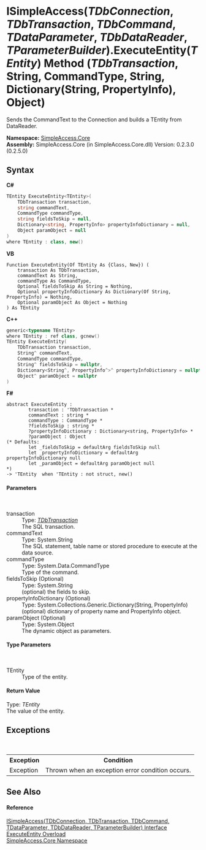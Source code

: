# ISimpleAccess(*TDbConnection*, *TDbTransaction*, *TDbCommand*, *TDataParameter*, *TDbDataReader*, *TParameterBuilder*).ExecuteEntity(*TEntity*) Method (*TDbTransaction*, String, CommandType, String, Dictionary(String, PropertyInfo), Object)
 

Sends the CommandText to the Connection and builds a TEntity from DataReader.

**Namespace:**&nbsp;<a href="N_SimpleAccess_Core">SimpleAccess.Core</a><br />**Assembly:**&nbsp;SimpleAccess.Core (in SimpleAccess.Core.dll) Version: 0.2.3.0 (0.2.5.0)

## Syntax

**C#**<br />
``` C#
TEntity ExecuteEntity<TEntity>(
	TDbTransaction transaction,
	string commandText,
	CommandType commandType,
	string fieldsToSkip = null,
	Dictionary<string, PropertyInfo> propertyInfoDictionary = null,
	Object paramObject = null
)
where TEntity : class, new()

```

**VB**<br />
``` VB
Function ExecuteEntity(Of TEntity As {Class, New}) ( 
	transaction As TDbTransaction,
	commandText As String,
	commandType As CommandType,
	Optional fieldsToSkip As String = Nothing,
	Optional propertyInfoDictionary As Dictionary(Of String, PropertyInfo) = Nothing,
	Optional paramObject As Object = Nothing
) As TEntity
```

**C++**<br />
``` C++
generic<typename TEntity>
where TEntity : ref class, gcnew()
TEntity ExecuteEntity(
	TDbTransaction transaction, 
	String^ commandText, 
	CommandType commandType, 
	String^ fieldsToSkip = nullptr, 
	Dictionary<String^, PropertyInfo^>^ propertyInfoDictionary = nullptr, 
	Object^ paramObject = nullptr
)
```

**F#**<br />
``` F#
abstract ExecuteEntity : 
        transaction : 'TDbTransaction * 
        commandText : string * 
        commandType : CommandType * 
        ?fieldsToSkip : string * 
        ?propertyInfoDictionary : Dictionary<string, PropertyInfo> * 
        ?paramObject : Object 
(* Defaults:
        let _fieldsToSkip = defaultArg fieldsToSkip null
        let _propertyInfoDictionary = defaultArg propertyInfoDictionary null
        let _paramObject = defaultArg paramObject null
*)
-> 'TEntity  when 'TEntity : not struct, new()

```


#### Parameters
&nbsp;<dl><dt>transaction</dt><dd>Type: <a href="T_SimpleAccess_Core_ISimpleAccess_6">*TDbTransaction*</a><br />The SQL transaction.</dd><dt>commandText</dt><dd>Type: System.String<br />The SQL statement, table name or stored procedure to execute at the data source.</dd><dt>commandType</dt><dd>Type: System.Data.CommandType<br />Type of the command.</dd><dt>fieldsToSkip (Optional)</dt><dd>Type: System.String<br />(optional) the fields to skip.</dd><dt>propertyInfoDictionary (Optional)</dt><dd>Type: System.Collections.Generic.Dictionary(String, PropertyInfo)<br />(optional) dictionary of property name and PropertyInfo object.</dd><dt>paramObject (Optional)</dt><dd>Type: System.Object<br />The dynamic object as parameters.</dd></dl>

#### Type Parameters
&nbsp;<dl><dt>TEntity</dt><dd>Type of the entity.</dd></dl>

#### Return Value
Type: *TEntity*<br />The value of the entity.

## Exceptions
&nbsp;<table><tr><th>Exception</th><th>Condition</th></tr><tr><td>Exception</td><td>Thrown when an exception error condition occurs.</td></tr></table>

## See Also


#### Reference
<a href="T_SimpleAccess_Core_ISimpleAccess_6">ISimpleAccess(TDbConnection, TDbTransaction, TDbCommand, TDataParameter, TDbDataReader, TParameterBuilder) Interface</a><br /><a href="Overload_SimpleAccess_Core_ISimpleAccess_6_ExecuteEntity">ExecuteEntity Overload</a><br /><a href="N_SimpleAccess_Core">SimpleAccess.Core Namespace</a><br />